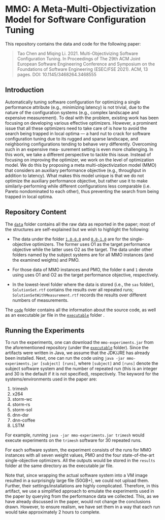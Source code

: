 # MMO: A Meta-Multi-Objectivization Model for Software Configuration Tuning

This repository contains the data and code for the following paper:

> Tao Chen and Miqing Li. 2021. Multi-Objectivizing Software Configuration Tuning. In Proceedings of The 29th ACM Joint European Software Engineering Conference and Symposium on the Foundations of Software Engineering (ESEC/FSE 2021). ACM, 13 pages. DOI: 10.1145/3468264.3468555

## Introduction

Automatically tuning software configuration for optimizing a single performance attribute (e.g., minimizing latency) is not trivial, due to the nature of the configuration systems (e.g., complex landscape and expensive measurement). To deal with the problem, existing work has been focusing on developing various effective optimizers. However, a prominent issue that all these optimizers need to take care of is how to avoid the search being trapped in local optima — a hard nut to crack for software configuration tuning due to its rugged and sparse landscape, and neighboring configurations tending to behave very differently. Overcoming such in an expensive mea- surement setting is even more challenging. In this work, we take a different perspective to tackle this issue. Instead of focusing on improving the optimizer, we work on the level of optimization model. We do this by proposing a meta multi-objectivization model (MMO) that considers an auxiliary performance objective (e.g., throughput in addition to latency). What makes this model unique is that we do not optimize the auxiliary performance objective, but rather use it to make similarly-performing while different configurations less comparable (i.e. Pareto nondominated to each other), thus preventing the search from being trapped in local optima.


## Repository Content

The [`data`](https://github.com/taochen/mmo-fse-2021/tree/main/data) folder contains all the raw data as reported in the paper; most of the structures are self-explained but we wish to highlight the following:

* The data under the folder [`1.0-0.0`](https://github.com/taochen/mmo-fse-2021/tree/main/data/1.0-0.0) and [`0.0-1.0`](https://github.com/taochen/mmo-fse-2021/tree/main/data/0.0-1.0) are for the single-objective optimizers. The former uses O1 as the target performance objective while the latter uses O2 as the target. The data under other folders named by the subject systems are for all MMO instances (and the examined weights) and PMO.

* For those data of MMO instances and PMO, the folder `0` and `1` denote using uses O1 and O2 as the target performance objective, respectively.

* In the lowest-level folder where the data is stored (i.e., the `sas` folder), `SolutionSet.rtf` contains the results over all repeated runs; `SolutionSetWithMeasurement.rtf` records the results over different numbers of measurements.

The [`code`](https://github.com/taochen/mmo-fse-2021/tree/main/code) folder contains all the information about the source code, as well as an executable jar file in the [`executable`](https://github.com/taochen/mmo-fse-2021/tree/main/executable) folder .


## Running the Experiments

To run the experiments, one can download the `mmo-experiments.jar` from the aforementioned repository (under the [`executable`](https://github.com/taochen/mmo-fse-2021/tree/main/executable) folder). Since the artifacts were written in Java, we assume that the JDK/JRE has already been installed. Next, one can run the code using `java -jar mmo-experiments.jar [subject] [runs]`, where `[subject]` and `[runs]` denote the subject software system and the number of repeated run (this is an integer and 30 is the default if it is not specified), respectively. The keyword for the systems/environments used in the paper are: 

1. trimesh 
1. x264
1. storm-wc
1. storm-rs
1. storm-sol
1. dnn-dsr
1. dnn-coffee
1. LSTM 

For example, running `java -jar mmo-experiments.jar trimesh` would execute experiments on the `trimesh` software for 30 repeated runs.

For each software system, the experiment consists of the runs for MMO instances with all seven weight values, PMO and the four state-of-the-art single-objective optimizers. All the outputs would be stored in the `results` folder at the same directory as the executable jar file.

Note that, since wrapping the actual software system into a VM image resulted in a surprisingly large file (50GB+), we could not upload them. Further, their settings/installations are highly complicated. Therefore, in this artifact, we use a simplified approach to emulate the experiments used in the paper by querying from the performance data we collected. This, as we have already discussed in the paper, would not change the conclusions drawn. However, to ensure realism, we have set them in a way that each run would take approximately 2 hours to complete.


